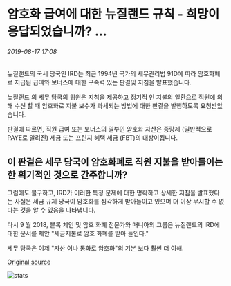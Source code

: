 # 암호화 급여에 대한 뉴질랜드 규칙 - 희망이 응답되었습니까? ...

###### 2019-08-17 17:08

뉴질랜드의 국세 당국인 IRD는 최근 1994년 국가의 세무관리법 91D에 따라 암호화폐로 지급된 급여와 보너스에 대한 구속력 있는 판결및 지침을 발표했습니다.

뉴질랜드 의 세무 당국의 위원은 지침을 제공하고 정기적 인 지불의 일환으로 직원에 의해 수신 할 때 암호화로 지불 보수가 과세되는 방법에 대한 판결을 발행하도록 요청받았습니다.

판결에 따르면, 직원 급여 또는 보너스의 일부인 암호화 자산은 종량제 (일반적으로 PAYE로 알려진) 세금 또는 프린지 혜택 세금 (FBT)의 대상이됩니다.

## 이 판결은 세무 당국이 암호화폐로 직원 지불을 받아들이는 한 획기적인 것으로 간주합니까?

그럼에도 불구하고, IRD가 이러한 특정 문제에 대한 명확하고 상세한 지침을 발표했다는 사실은 세금 규제 당국이 암호화를 심각하게 받아들이고 있으며 더 이상 무시할 수 없다는 것을 알 수 있음을 나타냅니다.

다시 9 월 2018, 블록 체인 및 암호 화폐 전문가와 매니아의 그룹은 뉴질랜드의 IRD에 대한 문서를 제안 "세금지불로 암호 화폐를 받아 들인다."

세무 당국은 이제 "자산 이나 통화로 암호화"의 기본 보다 훨씬 더 이해.

[Original source](https://cointelegraph.com/news/new-zealand-rules-for-crypto-salary-have-hopes-been-answered)

![stats](https://c.statcounter.com/11760860/0/a89fa40b/1/ "stats")